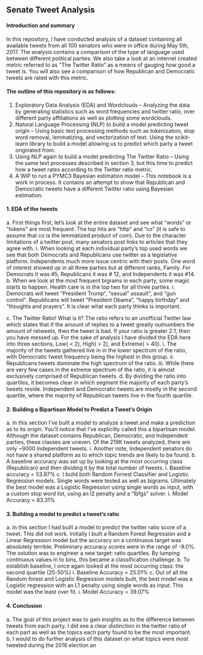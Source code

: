 ## Senate Tweet Analysis

#### Introduction and summary
In this repository, I have conducted analysis of a dataset containing all available tweets from all 100 senators who were in office during May 5th, 2017. The analysis contains a comparison of the type of language used between different political parties. We also take a look at an internet created metric referred to as “The Twitter Ratio” as a means of gauging how good a tweet is. You will also see a comparison of how Republican and Democratic tweets are rated with this metric.

#### The outline of this repository is as follows:
1.	Exploratory Data Analysis (EDA) and Wordclouds – Analyzing the data by generating statistics such as word frequencies and twitter ratio, over different party affiliations as well as plotting some wordclouds.
2.	Natural Language Processing (NLP) to build a model predicting tweet origin – Using basic text processing methods such as tokenization, stop word removal, lemmatizing, and vectorization of text. Using the scikit-learn library to build a model allowing us to predict which party a tweet originated from.
3.	Using NLP again to build a model predicting The Twitter Ratio – Using the same text  processes described in section 3, but this time to predict how a tweet rates according to the Twitter ratio metric.
4.	A WIP to run a PYMC3 Bayesian estimation model – This notebook is a work in process. It contains an attempt to show that Republican and Democratic tweets have a different Twitter ratio using Bayesian estimation.

#### 1.	EDA of the tweets
a.	 First things first, let’s look at the entire dataset and see what “words” or “tokens” are most frequent. The top hits are “http” and “co” (it is safe to assume that co is the lemmatized product of com). Due to the character limitations of a twitter post, many senators post links to articles that they agree with. 
i.	When looking at each individual party’s top used words we see that both Democrats and Republicans use twitter as a legislative platform. Independents much more issue centric with their posts. One word of interest showed up in all three parties but at different ranks, Family. For Democrats it was #5, Republicans it was # 12, and Independents it was #14.
b.	When we look at the most frequent bigrams in each party, some magic starts to happen. Health care is in the top two for all three parties. 
i.	Democrats will tweet “President Trump”, “sexual” assault”, and “gun control”. Republicans will tweet “President Obama”, “happy birthday” and “thoughts and prayers”. It is clear what each party thinks is important.

c.	The Twitter Ratio! What is it? The ratio refers to an unofficial Twitter law which states that if the amount of replies to a tweet greatly outnumbers the amount of retweets, then the tweet is bad. If your ratio is greater 2:1, then you have messed up. For the sake of analysis I have divided the EDA here into three sections, Low( < 2), High( > 2), and Extreme( > 40).
i.	The majority of the tweets gathered live in in the lower spectrum of the ratio,  with Democratic tweet frequency being the highest in this group.
ii.	Republicans tweets dominate the high spectrum of the ratio.
iii.	While there are very few cases in the extreme spectrum of the ratio, it is almost exclusively comprised of Republican tweets.
d.	By dividing the ratio into quartiles, it becomes clear in which segment the majority of each party’s tweets reside. Independent and Democratic tweets are mostly in the second quartile, where  the majority of Republican tweets live in the fourth quartile.



#### 2.	Building a Bipartisan Model to Predict a Tweet’s Origin
a.	In this section I’ve built a model to analyze a tweet and make a prediction as to its origin. You’ll notice that I’ve explicitly called this a bipartisan model. Although the dataset contains Republican, Democratic, and Independent parties, these classes are uneven. Of the 219K tweets analyzed, there are only ~9000 Independent tweets. 
i.	Another note, Independent senators do not have a shared platform as to which topic trends are likely to be found. 
b.	A baseline accuracy was set up by looking at the most occurring class (Republican) and then dividing it by the total number of tweets.
i.	Baseline accuracy = 53.97%
c.	I build both Random Forrest Classifier and Logistic Regression models. Single words were tested as well as bigrams. Ultimately the best model was a Logistic Regression using single words as input, with a custom stop word list, using an l2 penalty and a “lbfgs” solver.
i.	Model Accuracy = 83.31%

#### 3.	Building a model to predict a tweet’s ratio
a.	In this section I had built a model to predict the twitter ratio score of a tweet. This did not work. Initially I built a Random Forest Regression and a Linear Regression  model but the accuracy on a continuous target was absolutely terrible. Preliminary accuracy scores were in the range of -9.0%. The solution was to engineer a new target: ratio quartiles. By lumping continuous values in to bins, this became a classification challenge. 
b.	To establish baseline, I once again looked at the most occurring class: the second quartile (25-50%)
i.	Baseline Accuracy = 25.01%
c.	Out of all the Random forest and Logistic Regression models built, the best model was a Logistic regression with an L1 penalty using single words as input. This model was the least over fit.
i.	Model Accuracy = 39.07%

#### 4.	Conclusion
a.	The goal of this project was to gain insights as to the difference between tweets from each party. I did see a clear distinction in the twitter ratio of each part as well as the topics each party found to be the most important.
b.	I would to do further analysis of this dataset on what topics were most tweeted during the 2016 election an
